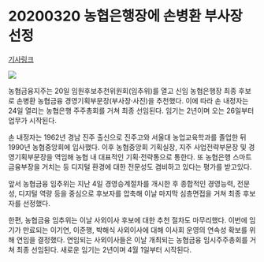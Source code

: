 # 20200320 농협은행장에 손병환 부사장 선정

[기사링크](<https://news.naver.com/main/read.nhn?mode=LS2D&mid=shm&sid1=101&sid2=259&oid=014&aid=0004393828>)



![](https://imgnews.pstatic.net/image/014/2020/03/20/0004393828_001_20200320175906078.jpg?type=w647)



  농협금융지주는 20일 임원후보추천위원회(임추위)를 열고 신임 농협은행장 최종 후보로 손병환 농협금융 경영기획부문장(부사장·사진)을 추천했다. 이에 따라 손 내정자는 24일 열리는 농협은행 주주총회를 거쳐 최종 선임된다. 임기는 2년이며 오는 26일부터 업무가 시작된다.



손 내정자는 1962년 경남 진주 출신으로 진주고와 서울대 농업교육학과를 졸업한 뒤 1990년 농협중앙회에 입사했다. 이후 농협중앙회 기획실장, 지주 사업전략부문장 및 경영기획부문장을 역임해 농협 내 대표적인 기획·전략통으로 통한다. 또 농협은행 스마트금융부장을 거치는 등 디지털 환경에 대한 전문성도 겸비하고 있다는 평가를 받고있다.



앞서 농협금융 임추위는 지난 4일 경영승계절차를 개시한 후 종합적인 경영능력, 전문성, 디지털 역량 등을 중심으로 후보자를 압축해 이날 마지막 심층면접을 거쳐 최종 후보자를 선정했다.



한편, 농협금융 임추위는 이날 사외이사 후보에 대한 추천 절차도 마무리했다. 이번에 임기가 만료되는 이기연, 이준행, 박해식 사외이사에 대해 이사회 운영의 연속성 확보를 위해 연임을 결정했다. 연임되는 사외이사들은 이날 개최되는 농협금융 임시주주총회를 거쳐 최종 선임된다. 새로운 임기는 2년이며 4월 1일부터 시작된다.  